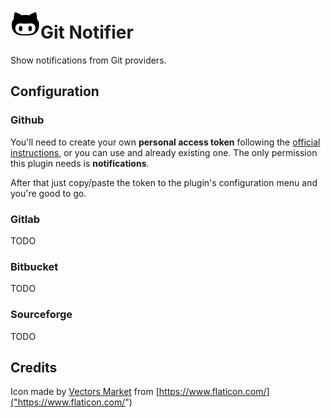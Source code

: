# ![icon](assets/icon.png)Git Notifier

Show notifications from Git providers.

## Configuration

### Github

You'll need to create your own **personal access token** following the [official instructions](https://help.github.com/en/articles/creating-a-personal-access-token-for-the-command-line), or you can use and already existing one. The only permission this plugin needs is **notifications**.

After that just copy/paste the token to the plugin's configuration menu and you're good to go.

### Gitlab

TODO

### Bitbucket

TODO

### Sourceforge

TODO

## Credits

Icon made by [Vectors Market](https://www.flaticon.com/authors/vectors-market) from [https://www.flaticon.com/]("https://www.flaticon.com/")